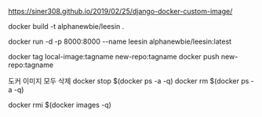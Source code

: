 https://siner308.github.io/2019/02/25/django-docker-custom-image/


docker build -t alphanewbie/leesin .


docker run -d -p 8000:8000 --name leesin alphanewbie/leesin:latest


docker tag local-image:tagname new-repo:tagname
docker push new-repo:tagname



도커 이미지 모두 삭제
docker stop $(docker ps -a -q)
docker rm $(docker ps -a -q)

docker rmi $(docker images -q) 